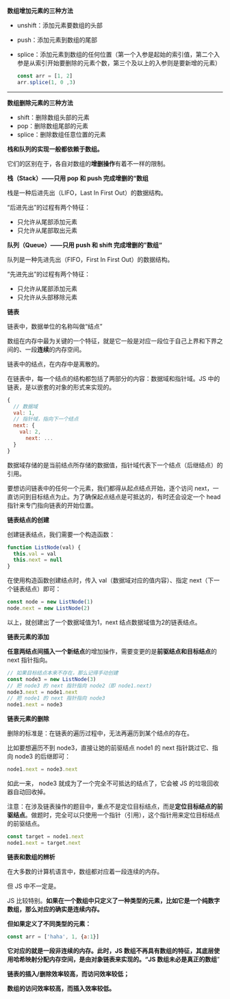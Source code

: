 **数组增加元素的三种方法**

- unshift：添加元素要数组的头部

- push：添加元素到数组的尾部

- splice：添加元素到数组的任何位置（第一个入参是起始的索引值，第二个入参是从索引开始要删除的元素个数，第三个及以上的入参则是要新增的元素）

  ```javascript
  const arr = [1, 2]
  arr.splice(1, 0 ,3)
  ```

****

**数组删除元素的三种方法**

- shift：删除数组头部的元素
- pop：删除数组尾部的元素
- splice：删除数组任意位置的元素



**栈和队列的实现一般都依赖于数组。**

它们的区别在于，各自对数组的**增删操作**有着不一样的限制。



**栈（Stack）——只用 pop 和 push 完成增删的“数组**

栈是一种后进先出（LIFO，Last In First Out）的数据结构。

“后进先出”的过程有两个特征：

- 只允许从尾部添加元素
- 只允许从尾部取出元素



**队列（Queue）——只用 push 和 shift 完成增删的”数组“**

队列是一种先进先出（FIFO，First In First Out）的数据结构。

“先进先出”的过程有两个特征：

- 只允许从尾部添加元素
- 只允许从头部移除元素



**链表**

链表中，数据单位的名称叫做“结点”



数组在内存中最为关键的一个特征，就是它一般是对应一段位于自己上界和下界之间的、一段**连续**的内存空间。

链表中的结点，在内存中是离散的。



在链表中，每一个结点的结构都包括了两部分的内容：数据域和指针域。JS 中的链表，是以嵌套的对象的形式来实现的。

```javascript
{
  // 数据域
  val: 1,
  // 指针域，指向下一个结点
  next: {
    val: 2,
      next: ...
  }
}
```

数据域存储的是当前结点所存储的数据值，指针域代表下一个结点（后继结点）的引用。



要想访问链表中的任何一个元素，我们都得从起点结点开始，逐个访问 next，一直访问到目标结点为止。为了确保起点结点是可抵达的，有时还会设定一个 head 指针来专门指向链表的开始位置。



**链表结点的创建**

创建链表结点，我们需要一个构造函数：

```javascript
function ListNode(val) {
  this.val = val
  this.next = null
}
```

在使用构造函数创建结点时，传入 val（数据域对应的值内容）、指定 next（下一个链表结点）即可：

```javascript
const node = new ListNode(1)
node.next = new ListNode(2)
```

以上，就创建出了一个数据域值为1，next 结点数据域值为2的链表结点。



**链表元素的添加**

**任意两结点间插入一个新结点**的增加操作，需要变更的是**前驱结点和目标结点**的 next 指针指向。

```javascript
// 如果目标结点本来不存在，那么记得手动创建
const node3 = new ListNode(3)
// 把 node3 的 next 指针指向 node2（即 node1.next)
node3.next = node1.next
// 把 node1 的 next 指针指向 node3
node1.next = node3
```



**链表元素的删除**

删除的标准是：在链表的遍历过程中，无法再遍历到某个结点的存在。

比如要想遍历不到 node3，直接让她的前驱结点 node1 的 next 指针跳过它、指向 node3 的后继即可：

```javascript
node1.next = node3.next
```

如此一来， node3 就成为了一个完全不可抵达的结点了，它会被 JS 的垃圾回收器自动回收掉。

注意：在涉及链表操作的题目中，重点不是定位目标结点，而是**定位目标结点的前驱结点**。做题时，完全可以只使用一个指针（引用），这个指针用来定位目标结点的前驱结点。

```javascript
const target = node1.next
node1.next = target.next
```



**链表和数组的辨析**

在大多数的计算机语言中，数组都对应着一段连续的内存。

但 JS 中不一定是。

JS 比较特别。**如果在一个数组中只定义了一种类型的元素，比如它是一个纯数字数组，那么对应的确实是连续内存。**

**但如果定义了不同类型的元素：**

```javascript
const arr = ['haha', 1, {a:1}]
```

**它对应的就是一段非连续的内存。**此时，JS 数组不再具有数组的特征，其底层使用哈希映射分配内存空间，是由对象链表来实现的。**“JS 数组未必是真正的数组**”



**链表的插入/删除效率较高，而访问效率较低；**

**数组的访问效率较高，而插入效率较低。**

